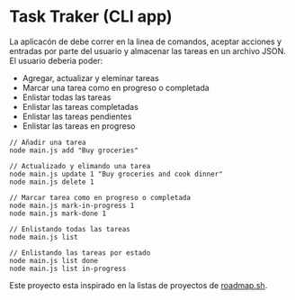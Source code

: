 # Task Traker (CLI app)

La aplicacón de debe correr en la linea de comandos, aceptar acciones y entradas por parte del usuario y almacenar las tareas en un archivo JSON. El usuario deberia poder:

- Agregar, actualizar y eleminar tareas
- Marcar una tarea como en progreso o completada
- Enlistar todas las tareas
- Enlistar las tareas completadas
- Enlistar las tareas pendientes
- Enlistar las tareas en progreso

```
// Añadir una tarea
node main.js add "Buy groceries"

// Actualizado y elimando una tarea
node main.js update 1 "Buy groceries and cook dinner"
node main.js delete 1

// Marcar tarea como en progreso o completada
node main.js mark-in-progress 1
node main.js mark-done 1

// Enlistando todas las tareas
node main.js list

// Enlistando las tareas por estado
node main.js list done
node main.js list in-progress
```

Este proyecto esta inspirado en la listas de proyectos de [roadmap.sh](https://roadmap.sh/backend/projects).